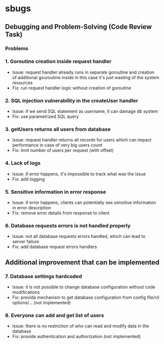 # sbugs
## Debugging and Problem-Solving (Code Review Task)

### Problems

### 1. Goroutine creation inside request handler
- Issue: request handler already runs in separate goroutine and creation of additional gouroutine inside in this case it's just wasting of the system resources
- Fix: run request handler logic without creation of goroutine

### 2. SQL injection vulnerability in the createUser handler
- Issue: if we send SQL statement as username, it can damage db system
- Fix: use parametrized SQL query

### 3. getUsers returns all users from database
- Issue: request handler returns all records for users which can impact performance in case of very big users count
- Fix: limit number of users per request (with offset)

### 4. Lack of logs
- Issue: if error happens, it's impossible to track what was the issue
- Fix: add logging

### 5. Sensitive information in error response
- Issue: if error happens, clients can potentially see sensitive information in error description
- Fix: remove error details from response to client

### 6. Database requests errors is not handled properly
- Issue: not all database requests errors handled, which can lead to server failure
- Fix: add database request errors handlers

## Additional improvement that can be implemented
### 7. Database settings hardcoded
- Issue: it is not possible to change database configuration without code modifications
- Fix: provide mechanism to get database configuration from config file/cli options/... (not implemented)

### 8. Everyone can add and get list of users
- Issue: there is no restriction of who can read and modify data in the database
- Fix: provide authentication and authorization (not implemented)
